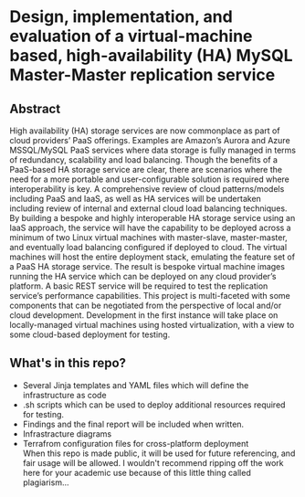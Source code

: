 # Design, implementation, and evaluation of a virtual-machine based, high-availability (HA) MySQL Master-Master replication service
## Abstract
High availability (HA) storage services are now commonplace as part of cloud providers’ PaaS offerings. Examples are Amazon’s Aurora and Azure MSSQL/MySQL PaaS services where data storage is fully managed in terms of redundancy, scalability and load balancing. Though the benefits of a PaaS-based HA storage service are clear, there are scenarios where the need for a more portable and user-configurable solution is required where interoperability is key. A comprehensive review of cloud patterns/models including PaaS and IaaS, as well as HA services will be undertaken including review of internal and external cloud load balancing techniques. By building a bespoke and highly interoperable HA storage service using an IaaS approach, the service will have the capability to be deployed across a minimum of two Linux virtual machines with master-slave, master-master, and eventually load balancing configured if deployed to cloud. The virtual machines will host the entire deployment stack, emulating the feature set of a PaaS HA storage service. The result is bespoke virtual machine images running the HA service which can be deployed on any cloud provider’s platform. A basic REST service will be required to test the replication service’s performance capabilities. This project is multi-faceted with some components that can be negotiated from the perspective of local and/or cloud development. Development in the first instance will take place on locally-managed virtual machines using hosted virtualization, with a view to some cloud-based deployment for testing.
## What's in this repo?
* Several Jinja templates and YAML files which will define the infrastructure as code
* .sh scripts which can be used to deploy additional resources required for testing. 
* Findings and the final report will be included when written.
* Infrastracture diagrams 
* Terrafrom configuration files for cross-platform deployment\
When this repo is made public, it will be used for future referencing, and fair usage will be allowed. I wouldn't recommend ripping off the work here for your academic use because of this little thing called plagiarism...
